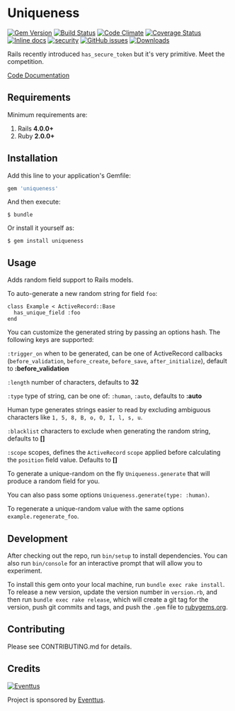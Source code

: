 # Uniqueness

[![Gem Version](https://img.shields.io/gem/v/uniqueness.svg)](http://rubygems.org/gems/uniqueness)
[![Build Status](https://travis-ci.org/eventtus/uniqueness.svg?branch=master)](https://travis-ci.org/eventtus/uniqueness)
[![Code Climate](https://codeclimate.com/github/eventtus/uniqueness/badges/gpa.svg)](https://codeclimate.com/github/eventtus/uniqueness)
[![Coverage Status](https://coveralls.io/repos/github/eventtus/uniqueness/badge.svg?branch=master)](https://coveralls.io/github/eventtus/uniqueness?branch=master)
[![Inline docs](http://inch-ci.org/github/eventtus/uniqueness.svg?branch=master)](http://inch-ci.org/github/eventtus/uniqueness)
[![security](https://hakiri.io/github/eventtus/uniqueness/master.svg)](https://hakiri.io/github/eventtus/uniqueness/master)
[![GitHub issues](https://img.shields.io/github/issues/eventtus/uniqueness.svg?maxAge=2592000)](https://github.com/eventtus/uniqueness/issues)
[![Downloads](https://img.shields.io/gem/dtv/uniqueness.svg)](http://rubygems.org/gems/uniqueness)


Rails recently introduced `has_secure_token` but it's very primitive.
Meet the competition.

[Code Documentation](http://www.rubydoc.info/github/eventtus/uniqueness)

## Requirements

Minimum requirements are:

1. Rails __4.0.0+__
2. Ruby __2.0.0+__

## Installation

Add this line to your application's Gemfile:

```ruby
gem 'uniqueness'
```

And then execute:

    $ bundle

Or install it yourself as:

    $ gem install uniqueness

## Usage

Adds random field support to Rails models.

To auto-generate a new random string for field `foo`:

    class Example < ActiveRecord::Base
      has_unique_field :foo
    end

You can customize the generated string by
passing an options hash. The following keys are supported:

`:trigger_on` when to be generated, can be one of ActiveRecord callbacks (`before_validation`, `before_create`, `before_save`, `after_initialize`), default to __:before_validation__

`:length` number of characters, defaults to __32__

`:type` type of string, can be one of: `:human`, `:auto`, defaults to __:auto__

Human type generates strings easier to read by excluding ambiguous characters like `1, 5, 8, B, o, O, I, l, s, u`.

`:blacklist` characters to exclude when generating the random string, defaults to __[]__

`:scope` scopes, defines the `ActiveRecord` `scope` applied before calculating the `position` field value. Defaults to __[]__

To generate a unique-random on the fly `Uniqueness.generate` that will produce a random field for you.

You can also pass some options `Uniqueness.generate(type: :human)`.

To regenerate a unique-random value with the same options `example.regenerate_foo`.

## Development

After checking out the repo, run `bin/setup` to install dependencies. You can also run `bin/console` for an interactive prompt that will allow you to experiment.

To install this gem onto your local machine, run `bundle exec rake install`. To release a new version, update the version number in `version.rb`, and then run `bundle exec rake release`, which will create a git tag for the version, push git commits and tags, and push the `.gem` file to [rubygems.org](https://rubygems.org).

## Contributing

Please see CONTRIBUTING.md for details.

## Credits

[![Eventtus](http://assets.eventtus.com/logos/eventtus/standard.png)](http://eventtus.com)

Project is sponsored by [Eventtus](http://eventtus.com).

